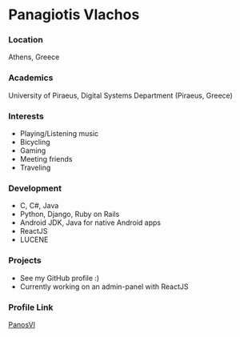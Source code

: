 # Panagiotis Vlachos

### Location

Athens, Greece

### Academics

University of Piraeus, Digital Systems Department (Piraeus, Greece)

### Interests

- Playing/Listening music
- Bicycling
- Gaming
- Meeting friends
- Traveling

### Development

- C, C#, Java
- Python, Django, Ruby on Rails
- Android JDK, Java for native Android apps
- ReactJS
- LUCENE

### Projects

- See my GitHub profile :)
- Currently working on an admin-panel with ReactJS

### Profile Link

[PanosVl](https://github.com/PanosVl)
